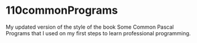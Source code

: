 # 110commonPrograms
My updated version of the style of the book  Some Common Pascal Programs that I used on my first steps to learn professional programming.
